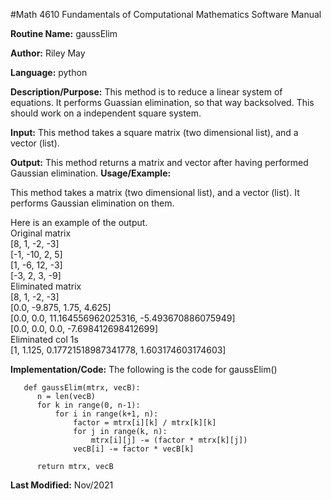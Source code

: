 #Math 4610 Fundamentals of Computational Mathematics Software Manual 

**Routine Name:**           gaussElim 

**Author:** Riley May

**Language:** python

**Description/Purpose:** This method is to reduce a linear system of equations. It performs Guassian elimination,
so that way backsolved. This should work on a independent square system. 

**Input:** This method takes a square matrix (two dimensional list), and a vector (list). 

**Output:** This method returns a matrix and vector after having performed Gaussian elimination. 
**Usage/Example:**

This method takes a matrix (two dimensional list), and a vector (list). It performs Gaussian elimination on them. 

Here is an example of the output.       
      Original matrix    
      [8, 1, -2, -3]  
      [-1, -10, 2, 5]      
      [1, -6, 12, -3]    
      [-3, 2, 3, -9]     
      Eliminated matrix  
      [8, 1, -2, -3]        
      [0.0, -9.875, 1.75, 4.625]    
      [0.0, 0.0, 11.164556962025316, -5.493670886075949]  
      [0.0, 0.0, 0.0, -7.698412698412699]             
      Eliminated col 1s                      
      [1, 1.125, 0.17721518987341778, 1.603174603174603]  
      

**Implementation/Code:** The following is the code for gaussElim()
      
       def gaussElim(mtrx, vecB):
          n = len(vecB)
          for k in range(0, n-1):
              for i in range(k+1, n):
                  factor = mtrx[i][k] / mtrx[k][k]
                  for j in range(k, n):
                      mtrx[i][j] -= (factor * mtrx[k][j]) 
                  vecB[i] -= factor * vecB[k]
          
          return mtrx, vecB

**Last Modified:** Nov/2021

